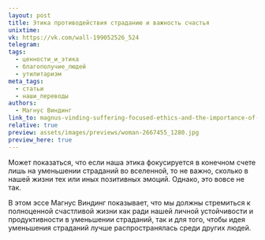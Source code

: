 ```yaml
---
layout: post
title: Этика противодействия страданию и важность счастья
unixtime: 
vk: https://vk.com/wall-199052526_524
telegram: 
tags:
  - ценности_и_этика
  - благополучие_людей
  - утилитаризм
meta_tags:
  - статьи
  - наши_переводы
authors:
  - Магнус Виндинг
link_to: magnus-vinding-suffering-focused-ethics-and-the-importance-of-happiness.html
relative: true
preview: assets/images/previews/woman-2667455_1280.jpg
preview_here: true
---
```

Может показаться, что если наша этика фокусируется в конечном счете лишь на уменьшении страданий во вселенной, то не важно, сколько в нашей жизни тех или иных позитивных эмоций. Однако, это вовсе не так.

В этом эссе Магнус Виндинг показывает, что мы должны стремиться к полноценной счастливой жизни как ради нашей личной устойчивости и продуктивности в уменьшении страданий, так и для того, чтобы идея уменьшения страданий лучше распространялась среди других людей.